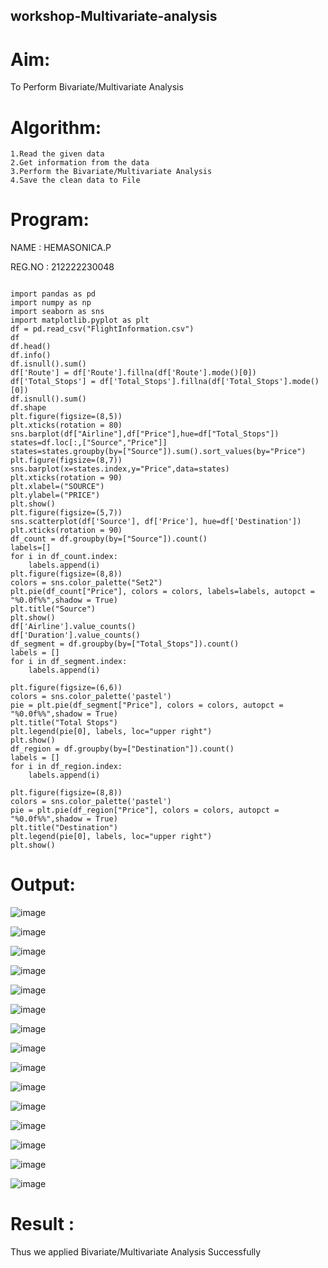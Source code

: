 ## workshop-Multivariate-analysis

# Aim:

To Perform Bivariate/Multivariate Analysis

# Algorithm:

    1.Read the given data 
    2.Get information from the data 
    3.Perform the Bivariate/Multivariate Analysis
    4.Save the clean data to File

# Program:

NAME : HEMASONICA.P

REG.NO : 212222230048


```

import pandas as pd
import numpy as np
import seaborn as sns
import matplotlib.pyplot as plt
df = pd.read_csv("FlightInformation.csv")
df
df.head()
df.info()
df.isnull().sum()
df['Route'] = df['Route'].fillna(df['Route'].mode()[0])
df['Total_Stops'] = df['Total_Stops'].fillna(df['Total_Stops'].mode()[0])
df.isnull().sum()
df.shape
plt.figure(figsize=(8,5))
plt.xticks(rotation = 80)
sns.barplot(df["Airline"],df["Price"],hue=df["Total_Stops"])
states=df.loc[:,["Source","Price"]]
states=states.groupby(by=["Source"]).sum().sort_values(by="Price")
plt.figure(figsize=(8,7))
sns.barplot(x=states.index,y="Price",data=states)
plt.xticks(rotation = 90)
plt.xlabel=("SOURCE")
plt.ylabel=("PRICE")
plt.show()
plt.figure(figsize=(5,7))
sns.scatterplot(df['Source'], df['Price'], hue=df['Destination'])
plt.xticks(rotation = 90)
df_count = df.groupby(by=["Source"]).count()
labels=[]
for i in df_count.index:
    labels.append(i)
plt.figure(figsize=(8,8))
colors = sns.color_palette("Set2")
plt.pie(df_count["Price"], colors = colors, labels=labels, autopct = "%0.0f%%",shadow = True) 
plt.title("Source")
plt.show()
df['Airline'].value_counts()
df['Duration'].value_counts()
df_segment = df.groupby(by=["Total_Stops"]).count()
labels = []
for i in df_segment.index:
    labels.append(i)

plt.figure(figsize=(6,6))
colors = sns.color_palette('pastel')
pie = plt.pie(df_segment["Price"], colors = colors, autopct = "%0.0f%%",shadow = True)
plt.title("Total Stops")
plt.legend(pie[0], labels, loc="upper right")
plt.show()
df_region = df.groupby(by=["Destination"]).count()
labels = []
for i in df_region.index:
    labels.append(i)
    
plt.figure(figsize=(8,8))
colors = sns.color_palette('pastel')
pie = plt.pie(df_region["Price"], colors = colors, autopct = "%0.0f%%",shadow = True)
plt.title("Destination")
plt.legend(pie[0], labels, loc="upper right")
plt.show()

```

# Output:

![image](https://user-images.githubusercontent.com/118361409/229036291-55f9599e-1584-45fa-9f05-872741ed2277.png)

![image](https://user-images.githubusercontent.com/118361409/229036328-8dbff007-f1f0-40d5-b57b-398cd429198f.png)

![image](https://user-images.githubusercontent.com/118361409/229036361-91fd04a6-4094-41f3-8144-241b120cd508.png)

![image](https://user-images.githubusercontent.com/118361409/229036401-65588610-4dee-490b-ac67-dd96f7e34958.png)

![image](https://user-images.githubusercontent.com/118361409/229036466-d9012eeb-d33c-422c-af93-f115b8e32bc3.png)

![image](https://user-images.githubusercontent.com/118361409/229036506-ded3576a-c5e4-4cc5-ac44-00069007d8e9.png)

![image](https://user-images.githubusercontent.com/118361409/229036550-14dca1a8-f04d-4516-8dad-7767fef40225.png)

![image](https://user-images.githubusercontent.com/118361409/229036581-529c3598-9bb0-4b06-ba22-635c710e3373.png)

![image](https://user-images.githubusercontent.com/118361409/229036617-4c655a98-6dfd-459f-9dbb-e46f94c8b2d1.png)

![image](https://user-images.githubusercontent.com/118361409/229036750-a23f72de-d727-4a74-a2f2-7a5250d039c5.png)

![image](https://user-images.githubusercontent.com/118361409/229036835-2e90d38f-816b-475f-b303-1fd37a36a9de.png)

![image](https://user-images.githubusercontent.com/118361409/229036924-c76de99e-9f3f-4854-9bae-4fcbd12de522.png)

![image](https://user-images.githubusercontent.com/118361409/229037003-611cbe2d-d6e1-480d-ac1b-7749763991b8.png)

![image](https://user-images.githubusercontent.com/118361409/229037055-e75c92dc-8f42-4a90-a7ab-fdb670b4e898.png)

![image](https://user-images.githubusercontent.com/118361409/229037200-fd883c96-cb84-4420-9c97-99b41a5a1e72.png)


# Result :

Thus we applied Bivariate/Multivariate Analysis Successfully






